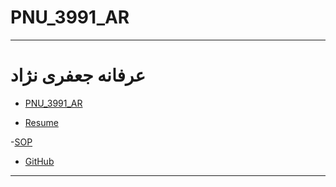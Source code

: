 # PNU_3991_AR
---------
# عرفانه جعفری نژاد 
- [PNU_3991_AR](https://github.com/erfaneh4444/PNU_3391_AR)

- [Resume](https://github.com/erfaneh4444/resume_fa.github.io) 

-[SOP](https://github.com/erfaneh4444/SOP/)

- [GitHub](https://github.com/erfaneh4444)
------------------
